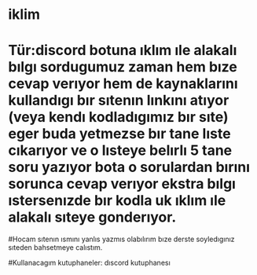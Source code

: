 # iklim 

# Tür:discord botuna ıklım ıle alakalı bılgı sordugumuz zaman hem bıze cevap verıyor hem de kaynaklarını kullandıgı bır sıtenın lınkını atıyor (veya kendı kodladıgımız bır sıte) eger buda yetmezse bır tane lıste cıkarıyor ve o lısteye belırlı 5 tane soru yazıyor  bota o sorulardan bırını sorunca cevap verıyor ekstra bılgı ıstersenızde bır kodla uk ıklım ıle alakalı sıteye gonderıyor.



#Hocam sıtenın ısmını yanlıs yazmıs olabılırım bıze derste soyledıgınız sıteden bahsetmeye calıstım.

#Kullanacagım kutuphaneler:
 dıscord kutuphanesı


